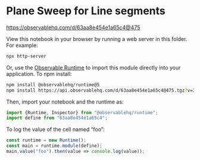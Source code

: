 # Plane Sweep for Line segments

https://observablehq.com/d/63aa8e454e1a65c4@475

View this notebook in your browser by running a web server in this folder. For
example:

~~~sh
npx http-server
~~~

Or, use the [Observable Runtime](https://github.com/observablehq/runtime) to
import this module directly into your application. To npm install:

~~~sh
npm install @observablehq/runtime@5
npm install https://api.observablehq.com/d/63aa8e454e1a65c4@475.tgz?v=3
~~~

Then, import your notebook and the runtime as:

~~~js
import {Runtime, Inspector} from "@observablehq/runtime";
import define from "63aa8e454e1a65c4";
~~~

To log the value of the cell named “foo”:

~~~js
const runtime = new Runtime();
const main = runtime.module(define);
main.value("foo").then(value => console.log(value));
~~~
